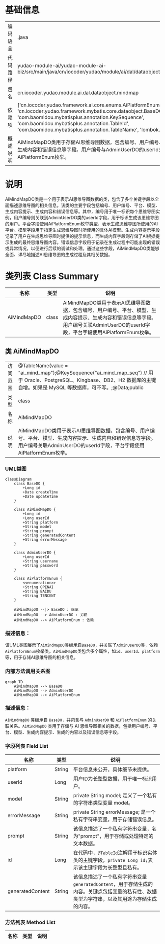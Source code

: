 # 基础信息

|      |      |
|------|------|
| 编码语言 | .java |
| 代码路径 | yudao-module-ai/yudao-module-ai-biz/src/main/java/cn/iocoder/yudao/module/ai/dal/dataobject/mindmap/AiMindMapDO.java |
| 包名 | cn.iocoder.yudao.module.ai.dal.dataobject.mindmap |
| 依赖项 | ['cn.iocoder.yudao.framework.ai.core.enums.AiPlatformEnum', 'cn.iocoder.yudao.framework.mybatis.core.dataobject.BaseDO', 'com.baomidou.mybatisplus.annotation.KeySequence', 'com.baomidou.mybatisplus.annotation.TableId', 'com.baomidou.mybatisplus.annotation.TableName', 'lombok.Data'] |
| 概述说明 | AiMindMapDO类用于存储AI思维导图数据，包含编号、用户编号、平台、模型、生成内容提示、生成内容和错误信息等字段。用户编号与AdminUserDO的userId关联，平台字段使用AiPlatformEnum枚举。 |

# 说明

AiMindMapDO类是一个用于表示AI思维导图数据的类，包含了多个关键字段以全面描述思维导图的相关信息。该类的主要字段包括编号、用户编号、平台、模型、生成内容提示、生成内容和错误信息等。其中，编号用于唯一标识每个思维导图实例，用户编号则关联到AdminUserDO类的userId字段，用于标识生成该思维导图的用户。平台字段使用AiPlatformEnum枚举类型，表示生成思维导图所使用的AI平台。模型字段用于指定生成思维导图时所使用的具体AI模型。生成内容提示字段记录了用户在生成思维导图时提供的提示信息，而生成内容字段则存储了AI根据提示生成的最终思维导图内容。错误信息字段用于记录在生成过程中可能出现的错误或异常情况，以便进行后续的调试和处理。通过这些字段，AiMindMapDO类能够全面、详尽地描述AI思维导图的生成过程及其相关数据。

# 类列表 Class Summary

| 名称   | 类型  | 说明 |
|-------|------|-------------|
| AiMindMapDO | class | AiMindMapDO类用于表示AI思维导图数据，包含编号、用户编号、平台、模型、生成内容提示、生成内容和错误信息等字段。用户编号关联AdminUserDO的userId字段，平台字段使用AiPlatformEnum枚举。 |



## 类 AiMindMapDO

|      |      |
|------|------|
| 访问范围 | @TableName(value = "ai_mind_map");@KeySequence("ai_mind_map_seq") // 用于 Oracle、PostgreSQL、Kingbase、DB2、H2 数据库的主键自增。如果是 MySQL 等数据库，可不写。;@Data;public |
| 类型 | class |
| 名称 | AiMindMapDO |
| 说明 | AiMindMapDO类用于表示AI思维导图数据，包含编号、用户编号、平台、模型、生成内容提示、生成内容和错误信息等字段。用户编号关联AdminUserDO的userId字段，平台字段使用AiPlatformEnum枚举。 |


### UML类图

```mermaid
classDiagram
    class BaseDO {
        +Long id
        +Date createTime
        +Date updateTime
    }

    class AiMindMapDO {
        +Long id
        +Long userId
        +String platform
        +String model
        +String prompt
        +String generatedContent
        +String errorMessage
    }

    class AdminUserDO {
        +Long userId
        +String username
        +String password
    }

    class AiPlatformEnum {
        <<enumeration>>
        +String OPENAI
        +String BAIDU
        +String TENCENT
    }

    AiMindMapDO --|> BaseDO : 继承
    AiMindMapDO --> AdminUserDO : 关联
    AiMindMapDO --> AiPlatformEnum : 依赖
```

### 描述信息：
该UML类图展示了`AiMindMapDO`类继承自`BaseDO`，并关联了`AdminUserDO`类，依赖`AiPlatformEnum`枚举类。`AiMindMapDO`类包含多个属性，如`id`、`userId`、`platform`等，用于存储AI思维导图的相关信息。


### 内部方法调用关系图

```mermaid
graph TD
    AiMindMapDO --> BaseDO
    AiMindMapDO --> AdminUserDO
    AiMindMapDO --> AiPlatformEnum
```

### 描述信息：
`AiMindMapDO` 类继承自 `BaseDO`，并包含与 `AdminUserDO` 和 `AiPlatformEnum` 的关联关系。`AiMindMapDO` 类用于存储与 AI 思维导图相关的数据，包括用户编号、平台、模型、生成内容提示、生成的内容以及错误信息等字段。

### 字段列表 Field List

| 名称  | 类型  | 说明 |
|-------|-------|------|
| platform | String | 平台信息未公开，具体细节未提供。 |
| userId | Long | 用户ID为长整型数据，用于唯一标识用户。 |
| model | String | private String model; 定义了一个私有的字符串类型变量 model。 |
| errorMessage | String | private String errorMessage; 是一个私有字符串变量，用于存储错误信息。 |
| prompt | String | 该信息描述了一个私有字符串变量，名为"prompt"，用于存储或处理特定的文本数据。 |
| id | Long | 在代码中，`@TableId`注解用于标识实体类的主键字段，`private Long id;`表示该主键字段为长整型且私有。 |
| generatedContent | String | 该信息描述了一个私有字符串变量`generatedContent`，用于存储生成的内容。关键点包括变量的私有性、数据类型为字符串，以及其用途为存储生成的内容。 |

### 方法列表 Method List

| 名称  | 类型  | 说明 |
|-------|-------|------|




